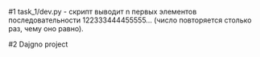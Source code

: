 #1 task_1/dev.py - скрипт выводит n первых элементов последовательности 
122333444455555… (число повторяется столько раз, чему оно равно).

#2 Dajgno project
